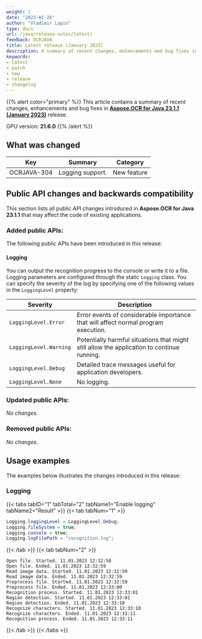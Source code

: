 ```yaml
---
weight: 1
date: "2023-01-26"
author: "Vladimir Lapin"
type: docs
url: /java/release-notes/latest/
feedback: OCRJAVA
title: Latest release (January 2023)
description: A summary of recent changes, enhancements and bug fixes in Aspose.OCR for Java 23.1.1 (January 2023) release.
keywords:
- latest
- patch
- new
- release
- changelog
---
```


{{% alert color="primary" %}}
This article contains a summary of recent changes, enhancements and bug fixes in [**Aspose.OCR for Java 23.1.1 (January 2023)**](https://www.nuget.org/packages/Aspose.OCR/23.1.1) release.

GPU version: **21.6.0**
{{% /alert %}}

## What was changed

Key | Summary | Category
--- | ------- | --------
OCRJAVA-304 | Logging support. | New feature

## Public API changes and backwards compatibility

This section lists all public API changes introduced in **Aspose.OCR for Java 23.1.1** that may affect the code of existing applications.

### Added public APIs:

The following public APIs have been introduced in this release:

#### Logging

You can output the recognition progress to the console or write it to a file. Logging parameters are configured through the static `Logging` class. You can specify the severity of the log by specifying one of the following values in the `LoggingLevel` property:

Severity | Description
-------- | -----------
`LoggingLevel.Error` | Error events of considerable importance that will affect normal program execution.
`LoggingLevel.Warning` | Potentially harmful situations that might still allow the application to continue running.
`LoggingLevel.Debug` | Detailed trace messages useful for application developers.
`LoggingLevel.None` | No logging.

### Updated public APIs:

_No changes._

### Removed public APIs:

_No changes._

## Usage examples

The examples below illustrates the changes introduced in this release:

### Logging

{{< tabs tabID="1" tabTotal="2" tabName1="Enable logging" tabName2="Result" >}}
{{< tab tabNum="1" >}}
```java
Logging.loggingLevel = LoggingLevel.Debug;
Logging.fileSystem = true;
Logging.console = true;
Logging.logFilePath = "recognition.log";
```
{{< /tab >}}
{{< tab tabNum="2" >}}
```log
Open file. Started. 11.01.2023 12:32:58
Open file. Ended. 11.01.2023 12:32:59
Read image data. Started. 11.01.2023 12:32:59
Read image data. Ended. 11.01.2023 12:32:59
Preprocess file. Started. 11.01.2023 12:32:59
Preprocess file. Ended. 11.01.2023 12:33:00
Recognition process. Started. 11.01.2023 12:33:01
Region detection. Started. 11.01.2023 12:33:01
Region detection. Ended. 11.01.2023 12:33:10
Recognize characters. Started. 11.01.2023 12:33:10
Recognize characters. Ended. 11.01.2023 12:33:11
Recognition process. Ended. 11.01.2023 12:33:11
```
{{< /tab >}}
{{< /tabs >}}
